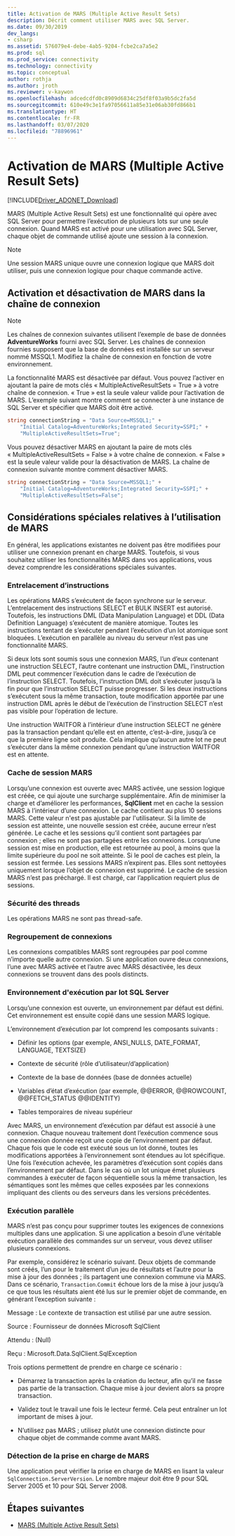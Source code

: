```yaml
---
title: Activation de MARS (Multiple Active Result Sets)
description: Décrit comment utiliser MARS avec SQL Server.
ms.date: 09/30/2019
dev_langs:
- csharp
ms.assetid: 576079e4-debe-4ab5-9204-fcbe2ca7a5e2
ms.prod: sql
ms.prod_service: connectivity
ms.technology: connectivity
ms.topic: conceptual
author: rothja
ms.author: jroth
ms.reviewer: v-kaywon
ms.openlocfilehash: adcedcdfd0c8909d6834c25df8f03a9b5dc2fa5d
ms.sourcegitcommit: 610e49c3e1fa97056611a85e31e06ab30fd866b1
ms.translationtype: HT
ms.contentlocale: fr-FR
ms.lasthandoff: 03/07/2020
ms.locfileid: "78896961"
---
```

# <a name="enabling-multiple-active-result-sets"></a>Activation de MARS (Multiple Active Result Sets)

[!INCLUDE[Driver_ADONET_Download](../../../includes/driver_adonet_download.md)]

MARS (Multiple Active Result Sets) est une fonctionnalité qui opère avec SQL Server pour permettre l’exécution de plusieurs lots sur une seule connexion. Quand MARS est activé pour une utilisation avec SQL Server, chaque objet de commande utilisé ajoute une session à la connexion.  
  
> [!NOTE]
>  Une session MARS unique ouvre une connexion logique que MARS doit utiliser, puis une connexion logique pour chaque commande active.  
  
## <a name="enabling-and-disabling-mars-in-the-connection-string"></a>Activation et désactivation de MARS dans la chaîne de connexion  
  
> [!NOTE]
>  Les chaînes de connexion suivantes utilisent l’exemple de base de données **AdventureWorks** fourni avec SQL Server. Les chaînes de connexion fournies supposent que la base de données est installée sur un serveur nommé MSSQL1. Modifiez la chaîne de connexion en fonction de votre environnement.  
  
La fonctionnalité MARS est désactivée par défaut. Vous pouvez l’activer en ajoutant la paire de mots clés « MultipleActiveResultSets = True » à votre chaîne de connexion. « True » est la seule valeur valide pour l’activation de MARS. L’exemple suivant montre comment se connecter à une instance de SQL Server et spécifier que MARS doit être activé. 
  
```csharp  
string connectionString = "Data Source=MSSQL1;" +   
    "Initial Catalog=AdventureWorks;Integrated Security=SSPI;" +  
    "MultipleActiveResultSets=True";  
```  
  
Vous pouvez désactiver MARS en ajoutant la paire de mots clés « MultipleActiveResultSets = False » à votre chaîne de connexion. « False » est la seule valeur valide pour la désactivation de MARS. La chaîne de connexion suivante montre comment désactiver MARS.  
  
```csharp  
string connectionString = "Data Source=MSSQL1;" +   
    "Initial Catalog=AdventureWorks;Integrated Security=SSPI;" +  
    "MultipleActiveResultSets=False";  
```  
  
## <a name="special-considerations-when-using-mars"></a>Considérations spéciales relatives à l’utilisation de MARS  
En général, les applications existantes ne doivent pas être modifiées pour utiliser une connexion prenant en charge MARS. Toutefois, si vous souhaitez utiliser les fonctionnalités MARS dans vos applications, vous devez comprendre les considérations spéciales suivantes.  
  
### <a name="statement-interleaving"></a>Entrelacement d’instructions  
Les opérations MARS s’exécutent de façon synchrone sur le serveur. L’entrelacement des instructions SELECT et BULK INSERT est autorisé. Toutefois, les instructions DML (Data Manipulation Language) et DDL (Data Definition Language) s’exécutent de manière atomique. Toutes les instructions tentant de s’exécuter pendant l’exécution d’un lot atomique sont bloquées. L’exécution en parallèle au niveau du serveur n’est pas une fonctionnalité MARS.  
  
Si deux lots sont soumis sous une connexion MARS, l’un d’eux contenant une instruction SELECT, l’autre contenant une instruction DML, l’instruction DML peut commencer l’exécution dans le cadre de l’exécution de l’instruction SELECT. Toutefois, l’instruction DML doit s’exécuter jusqu’à la fin pour que l’instruction SELECT puisse progresser. Si les deux instructions s’exécutent sous la même transaction, toute modification apportée par une instruction DML après le début de l’exécution de l’instruction SELECT n’est pas visible pour l’opération de lecture.  
  
Une instruction WAITFOR à l’intérieur d’une instruction SELECT ne génère pas la transaction pendant qu’elle est en attente, c’est-à-dire, jusqu’à ce que la première ligne soit produite. Cela implique qu’aucun autre lot ne peut s’exécuter dans la même connexion pendant qu’une instruction WAITFOR est en attente.  
  
### <a name="mars-session-cache"></a>Cache de session MARS  
Lorsqu’une connexion est ouverte avec MARS activée, une session logique est créée, ce qui ajoute une surcharge supplémentaire. Afin de minimiser la charge et d’améliorer les performances, **SqlClient** met en cache la session MARS à l’intérieur d’une connexion. Le cache contient au plus 10 sessions MARS. Cette valeur n'est pas ajustable par l'utilisateur. Si la limite de session est atteinte, une nouvelle session est créée, aucune erreur n’est générée. Le cache et les sessions qu’il contient sont partagées par connexion ; elles ne sont pas partagées entre les connexions. Lorsqu’une session est mise en production, elle est retournée au pool, à moins que la limite supérieure du pool ne soit atteinte. Si le pool de caches est plein, la session est fermée. Les sessions MARS n’expirent pas. Elles sont nettoyées uniquement lorsque l’objet de connexion est supprimé. Le cache de session MARS n’est pas préchargé. Il est chargé, car l’application requiert plus de sessions.  
  
### <a name="thread-safety"></a>Sécurité des threads  
Les opérations MARS ne sont pas thread-safe.  
  
### <a name="connection-pooling"></a>Regroupement de connexions  
Les connexions compatibles MARS sont regroupées par pool comme n’importe quelle autre connexion. Si une application ouvre deux connexions, l’une avec MARS activée et l’autre avec MARS désactivée, les deux connexions se trouvent dans des pools distincts.
  
### <a name="sql-server-batch-execution-environment"></a>Environnement d'exécution par lot SQL Server  
Lorsqu’une connexion est ouverte, un environnement par défaut est défini. Cet environnement est ensuite copié dans une session MARS logique.  
  
L’environnement d’exécution par lot comprend les composants suivants :  
  
- Définir les options (par exemple, ANSI_NULLS, DATE_FORMAT, LANGUAGE, TEXTSIZE)  
  
- Contexte de sécurité (rôle d’utilisateur/d’application)  
  
- Contexte de la base de données (base de données actuelle)  
  
- Variables d’état d’exécution (par exemple, @@ERROR, @@ROWCOUNT, @@FETCH_STATUS @@IDENTITY)  
  
- Tables temporaires de niveau supérieur  
  
Avec MARS, un environnement d’exécution par défaut est associé à une connexion. Chaque nouveau traitement dont l’exécution commence sous une connexion donnée reçoit une copie de l’environnement par défaut. Chaque fois que le code est exécuté sous un lot donné, toutes les modifications apportées à l’environnement sont étendues au lot spécifique. Une fois l’exécution achevée, les paramètres d’exécution sont copiés dans l’environnement par défaut. Dans le cas où un lot unique émet plusieurs commandes à exécuter de façon séquentielle sous la même transaction, les sémantiques sont les mêmes que celles exposées par les connexions impliquant des clients ou des serveurs dans les versions précédentes.  
  
### <a name="parallel-execution"></a>Exécution parallèle  
MARS n’est pas conçu pour supprimer toutes les exigences de connexions multiples dans une application. Si une application a besoin d’une véritable exécution parallèle des commandes sur un serveur, vous devez utiliser plusieurs connexions.  
  
Par exemple, considérez le scénario suivant. Deux objets de commande sont créés, l’un pour le traitement d’un jeu de résultats et l’autre pour la mise à jour des données ; ils partagent une connexion commune via MARS. Dans ce scénario, `Transaction`.`Commit` échoue lors de la mise à jour jusqu’à ce que tous les résultats aient été lus sur le premier objet de commande, en générant l’exception suivante :  
  
Message : Le contexte de transaction est utilisé par une autre session.  
  
Source : Fournisseur de données Microsoft SqlClient  
  
Attendu : (Null)  
  
Reçu : Microsoft.Data.SqlClient.SqlException  
  
Trois options permettent de prendre en charge ce scénario :  
  
- Démarrez la transaction après la création du lecteur, afin qu’il ne fasse pas partie de la transaction. Chaque mise à jour devient alors sa propre transaction.  
  
- Validez tout le travail une fois le lecteur fermé. Cela peut entraîner un lot important de mises à jour.  
  
- N’utilisez pas MARS ; utilisez plutôt une connexion distincte pour chaque objet de commande comme avant MARS.  
  
### <a name="detecting-mars-support"></a>Détection de la prise en charge de MARS  
Une application peut vérifier la prise en charge de MARS en lisant la valeur `SqlConnection.ServerVersion`. Le nombre majeur doit être 9 pour SQL Server 2005 et 10 pour SQL Server 2008.  
  
## <a name="next-steps"></a>Étapes suivantes
- [MARS (Multiple Active Result Sets)](multiple-active-result-sets-mars.md)
